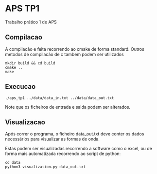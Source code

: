 # APS TP1

Trabalho prático 1 de APS 

## Compilacao

A compilacão e feita recorrendo ao cmake de forma standard.
Outros metodos de compilacão de c tambem podem ser utilizados

```
mkdir build && cd build
cmake ..
make
```

## Execucao

```
./aps_tp1 ../data/data_in.txt ../data/data_out.txt
```

Note que os ficheiros de entrada e saida podem ser alterados.

## Visualizacao

Após correr o programa, o ficheiro data_out.txt deve conter os dados necessários
para visualizar as formas de onda.

Estas podem ser visualizadas recorrendo a software como o excel, ou de forma mais
automatizada recorrendo ao script de python:

```
cd data
python3 visualization.py data_out.txt
```
